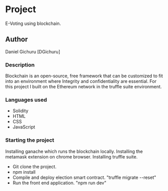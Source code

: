 
# Project 
 E-Voting using blockchain.
 ## Author
  Daniel Gichuru [DGichuru]
  ### Description
   Blockchain is an open-source, free framework that can be customized to fit into an environment where Integrity and confidentiality are essential. For this project I built on the Ethereum network in the truffle suite environment.

   ### Languages used
   * Solidity
   * HTML
   * CSS
   * JavaScript
   ### Starting the project
   Installing ganache which runs the blockchain locally.
   Installing the metamask extension on chrome browser.
   Installing truffle suite. 
   * Git clone the project.
   * npm install
   * Compile and deploy election smart contract.
       "truffle migrate --reset"   
   * Run the front end application.
        "npm run dev"